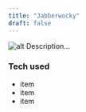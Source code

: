 ```yaml
---
title: "Jabberwocky"
draft: false
---
```

![alt](//via.placeholder.com/640x150)
Description...
### Tech used
* item
* item
* item